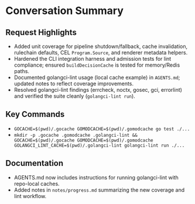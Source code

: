 # Conversation Summary

## Request Highlights
- Added unit coverage for pipeline shutdown/fallback, cache invalidation, rulechain defaults, CEL `Program.Source`, and renderer metadata helpers.
- Hardened the CLI integration harness and admission tests for lint compliance; ensured `buildDecisionCache` is tested for memory/Redis paths.
- Documented golangci-lint usage (local cache example) in `AGENTS.md`; updated notes to reflect coverage improvements.
- Resolved golangci-lint findings (errcheck, noctx, gosec, gci, errorlint) and verified the suite cleanly (`golangci-lint run`).

## Key Commands
- `GOCACHE=$(pwd)/.gocache GOMODCACHE=$(pwd)/.gomodcache go test ./...`
- `mkdir -p .gocache .gomodcache .golangci-lint && GOCACHE=$(pwd)/.gocache GOMODCACHE=$(pwd)/.gomodcache GOLANGCI_LINT_CACHE=$(pwd)/.golangci-lint golangci-lint run ./...`

## Documentation
- AGENTS.md now includes instructions for running golangci-lint with repo-local caches.
- Added notes in `notes/progress.md` summarizing the new coverage and lint workflow.
